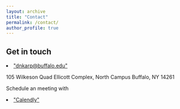 ```yaml
---
layout: archive
title: "Contact"
permalink: /contact/
author_profile: true
---
```


## Get in touch 
<li><a href="mailto:dnkarp@buffalo.edu"> "dnkarp@buffalo.edu"</a></li>

105 Wilkeson Quad
Ellicott Complex, North Campus
Buffalo, NY 14261

Schedule an meeting with <li><a href="https://calendly.com/karpd/"> "Calendly"</a></li>
